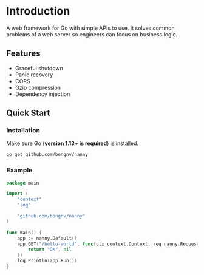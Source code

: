 # Introduction

A web framework for Go with simple APIs to use. It solves common problems of a web server so engineers can focus on business logic.

## Features

- Graceful shutdown
- Panic recovery
- CORS
- Gzip compression
- Dependency injection

## Quick Start
### Installation
Make sure Go (**version 1.13+ is required**) is installed.
```sh
go get github.com/bongnv/nanny
```

### Example

```go
package main

import (
	"context"
	"log"

	"github.com/bongnv/nanny"
)

func main() {
    app := nanny.Default()
    app.GET("/hello-world", func(ctx context.Context, req nanny.Request) (interface{}, error) {
        return "OK", nil
    })
    log.Println(app.Run())
}
```
